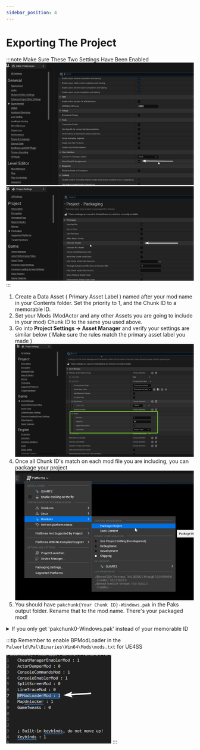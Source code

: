 ```yaml
---
sidebar_position: 4
---
```


# Exporting The Project

:::note
Make Sure These Two Settings Have Been Enabled ![EditorPrefExp](./assets/EditorPrefrencesExperimental.png) ![ProjectSettingsPackaging](./assets/ProjectSettingsPackaging.png)
:::

1) Create a Data Asset ( Primary Asset Label ) named after your mod name in your Contents folder. Set the priority to 1, and the Chunk ID to a memorable ID.
2) Set your Mods  (ModActor and any other Assets you are going to include in your mod) Chunk ID to the same you used above.
3) Go into **Project Settings -> Asset Manager** and verify your settings are similar below ( Make sure the rules match the primary asset label you made ) ![AssetsManagerSettings](./assets/AssetsManagerSettings.png)
4) Once all Chunk ID's match on each mod file you are including, you can package your project ![Package button](./assets/UEPackageButton.png)
5) You should have `pakchunk{Your Chunk ID}-Windows.pak` in the Paks output folder. Rename that to the mod name. There's your packaged mod!

<details>
    <summary>If you only get 'pakchunk0-Windows.pak' instead of your memorable ID</summary>
    <div>
        Go into **Project Settings -> Packaging**<br/>
        Then tick "Cook everything in the project content directory(ignore list of maps below)"<br/>
        ![image (5)](https://github.com/localcc/PalworldModdingKit/assets/10259891/c06cb6c6-8e2c-4560-bb1d-22f10f7563ad)
    </div>
</details>

:::tip
Remember to enable BPModLoader in the `Palworld\Pal\Binaries\Win64\Mods\mods.txt` for UE4SS

![BPModLoader](./assets/BPModLoaderMod.png)
:::